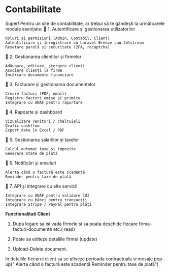 # Contabilitate

Super! Pentru un site de contabilitate, ar trebui să te gândești la următoarele module esențiale:
🔹 1. Autentificare și gestionarea utilizatorilor

    Roluri și permisiuni (Admin, Contabil, Client)
    Autentificare și înregistrare cu Laravel Breeze sau Jetstream
    Resetare parolă și securitate (2FA, recaptcha)

🔹 2. Gestionarea clienților și firmelor

    Adăugare, editare, ștergere clienți
    Asociere clienți la firme
    Încărcare documente financiare

🔹 3. Facturare și gestionarea documentelor

    Creare facturi (PDF, email)
    Registru facturi emise și primite
    Integrare cu ANAF pentru raportare

🔹 4. Rapoarte și dashboard

    Vizualizare venituri / cheltuieli
    Grafic cashflow
    Export date în Excel / PDF

🔹 5. Gestionarea salariilor și taxelor

    Calcul automat taxe și impozite
    Generare state de plată

🔹 6. Notificări și emailuri

    Alerta când o factură este scadentă
    Reminder pentru taxe de plată

🔹 7. API și integrare cu alte servicii

    Integrare cu ANAF pentru validare CUI
    Integrare cu bănci pentru tranzacții
    Integrare Stripe / PayPal pentru plăți

**Functionalitati Client**

1. Dupa logare sa isi vada firmele si sa poata deschide fiecare firma-facturi-documente etc.( read)

2. Poate sa editeze detaliile firmei (update)

3. Upload-Delete document.

In detaliile fiecarui client sa se afiseze perioada contractuala si mesaje pop-up(" Alerta când o factură este scadentă
    Reminder pentru taxe de plată")
 
